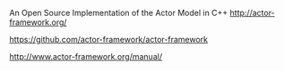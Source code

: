 An Open Source Implementation of the Actor Model in C++ http://actor-framework.org/

https://github.com/actor-framework/actor-framework

http://www.actor-framework.org/manual/ 
